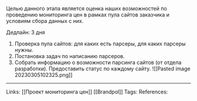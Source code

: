 Целью данного этапа является оценка наших возможностей по проведению мониторинга цен в рамках пула сайтов заказчика и условиям сбора данных с них.  

Дедлайн: 3 дня

1. Проверка пула сайтов: для каких есть парсеры, для каких парсеры нужны.
2. Постановка задач по написанию парсеров.
3. Собрать информацию о возможности парсинга сайтов (от отдела разработки). Предоставить статус по каждому сайту. 
![[Pasted image 20230305102325.png]]
___
Links: [[Проект мониторинга цен]] [[Brandpol]]
Tags:
References: